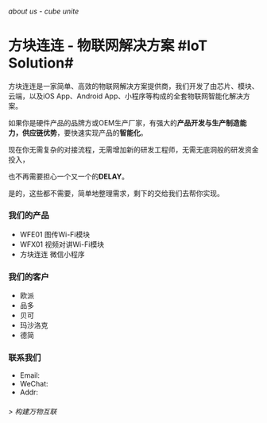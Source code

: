 ###### about us - cube unite

# 方块连连 - 物联网解决方案 #IoT Solution#



方块连连是一家简单、高效的物联网解决方案提供商，我们开发了由芯片、模块、云端，以及iOS App、Android App、小程序等构成的全套物联网智能化解决方案。


如果你是硬件产品的品牌方或OEM生产厂家，有强大的**产品开发与生产制造能力，供应链优势**，要快速实现产品的**智能化**。

现在你无需复杂的对接流程，无需增加新的研发工程师，无需无底洞般的研发资金投入，

也不再需要担心一个又一个的**DELAY**。

是的，这些都不需要，简单地整理需求，剩下的交给我们去帮你实现。


### 我们的产品

- WFE01 图传Wi-Fi模块
- WFX01 视频对讲Wi-Fi模块
- 方块连连 微信小程序


### 我们的客户
- 欧派
- 品多
- 贝可
- 玛沙洛克
- 德简

### 联系我们
- Email:
- WeChat:
- Addr:

###### > 构建万物互联
